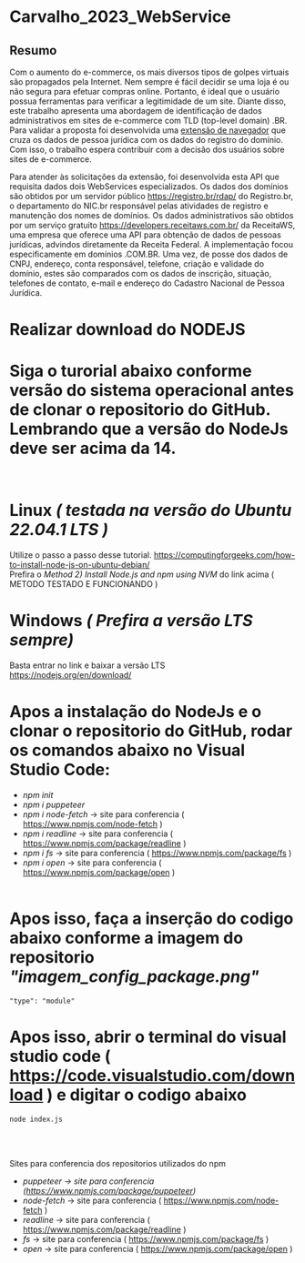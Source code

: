 # Carvalho_2023_WebService

## Resumo
Com o aumento do e-commerce, os mais diversos tipos de golpes virtuais são propagados pela Internet. 
Nem sempre é fácil decidir se uma loja é ou não segura para efetuar compras online. 
Portanto, é ideal que o usuário possua ferramentas para verificar a legitimidade de um site. 
Diante disso, este trabalho apresenta uma abordagem de identificação de dados administrativos em sites de e-commerce com TLD (top-level domain) .BR.
Para validar a proposta foi desenvolvida uma [extensão de navegador](https://github.com/LabRedesCefetNF/Carvalho_2023_BrowserExtension) que cruza os dados de pessoa jurídica com os dados do registro do domínio.
Com isso, o trabalho espera contribuir com a decisão dos usuários sobre sites de e-commerce.
 
Para atender às solicitações da extensão, foi desenvolvida esta API que requisita dados dois WebServices especializados.
Os dados dos domínios são obtidos por um servidor público https://registro.br/rdap/ do Registro.br, o departamento do NIC.br responsável pelas atividades de registro e manutenção dos nomes de domínios.
Os dados administrativos são obtidos por um serviço gratuito https://developers.receitaws.com.br/ da ReceitaWS, uma empresa que oferece uma API para obtenção de dados de pessoas jurídicas, advindos diretamente da Receita Federal.
A implementação focou especificamente em domínios .COM.BR. Uma vez, de posse dos dados de CNPJ, endereço, conta responsável, telefone, criação e validade do domínio, estes são comparados com os dados de inscrição, situação, telefones de contato, e-mail e endereço do Cadastro Nacional de Pessoa Jurídica. 

# Realizar download do NODEJS <br>
# Siga o turorial abaixo conforme versão do sistema operacional antes de clonar o repositorio do GitHub. Lembrando que a versão do NodeJs deve ser acima da 14.<br>

<br>

# Linux *( testada na versão do Ubuntu 22.04.1 LTS )*

Utilize o passo a passo desse tutorial. https://computingforgeeks.com/how-to-install-node-js-on-ubuntu-debian/<br>
Prefira o *Method 2) Install Node.js and npm using NVM* do link acima ( METODO TESTADO E FUNCIONANDO )

# Windows *( Prefira a versão LTS sempre)*
Basta entrar no link e baixar a versão LTS <br>
    https://nodejs.org/en/download/


# Apos a instalação do NodeJs e o clonar o repositorio do GitHub, rodar os comandos abaixo no Visual Studio Code: <br>

* *npm init* <br>
* *npm i puppeteer*<br>
* *npm i node-fetch* -> site para conferencia ( https://www.npmjs.com/node-fetch ) <br>
* *npm i readline* -> site para conferencia ( https://www.npmjs.com/package/readline ) <br>
* *npm i fs* -> site para conferencia ( https://www.npmjs.com/package/fs ) <br>
* *npm i open* -> site para conferencia ( https://www.npmjs.com/package/open ) <br><br>

# Apos isso, faça a inserção do codigo abaixo conforme a imagem do repositorio *"imagem_config_package.png"*

    "type": "module"

# Apos isso, abrir o terminal do visual studio code ( https://code.visualstudio.com/download ) e digitar o codigo abaixo

    node index.js

<br><br>

Sites para conferencia dos repositorios utilizados do npm 

* *puppeteer -> site para conferencia (https://www.npmjs.com/package/puppeteer)*<br>
* *node-fetch* -> site para conferencia ( https://www.npmjs.com/node-fetch ) <br>
* *readline* -> site para conferencia ( https://www.npmjs.com/package/readline ) <br>
* *fs* -> site para conferencia ( https://www.npmjs.com/package/fs ) <br>
* *open* -> site para conferencia ( https://www.npmjs.com/package/open ) <br><br>
